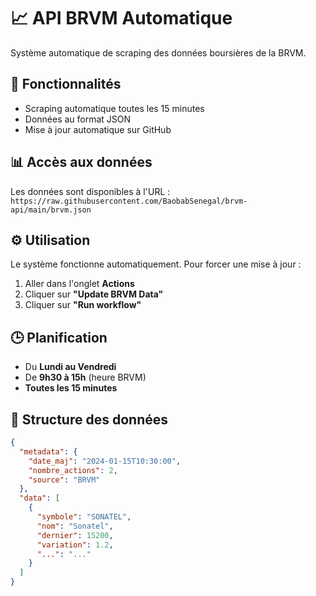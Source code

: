 # 📈 API BRVM Automatique

Système automatique de scraping des données boursières de la BRVM.

## 🚀 Fonctionnalités

- Scraping automatique toutes les 15 minutes
- Données au format JSON
- Mise à jour automatique sur GitHub

## 📊 Accès aux données

Les données sont disponibles à l'URL :
`https://raw.githubusercontent.com/BaobabSenegal/brvm-api/main/brvm.json`

## ⚙️ Utilisation

Le système fonctionne automatiquement. Pour forcer une mise à jour :

1. Aller dans l'onglet **Actions**
2. Cliquer sur **"Update BRVM Data"**  
3. Cliquer sur **"Run workflow"**

## 🕒 Planification

- Du **Lundi au Vendredi**
- De **9h30 à 15h** (heure BRVM)
- **Toutes les 15 minutes**

## 📁 Structure des données

```json
{
  "metadata": {
    "date_maj": "2024-01-15T10:30:00",
    "nombre_actions": 2,
    "source": "BRVM"
  },
  "data": [
    {
      "symbole": "SONATEL",
      "nom": "Sonatel",
      "dernier": 15200,
      "variation": 1.2,
      "...": "..."
    }
  ]
}
